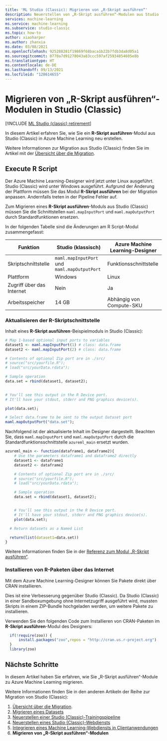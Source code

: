 ```yaml
---
title: 'ML Studio (Classic): Migrieren von „R-Skript ausführen“'
description: Neuerstellen von „R-Skript ausführen“-Modulen aus Studio (Classic) zur Ausführung in Azure Machine Learning
services: machine-learning
ms.service: machine-learning
ms.subservice: studio-classic
ms.topic: how-to
author: xiaoharper
ms.author: zhanxia
ms.date: 03/08/2021
ms.openlocfilehash: 925288281f19869f68baca1b22b7fdb3da8d05a1
ms.sourcegitcommit: 0770a7d91278043a83ccc597af25934854605e8b
ms.translationtype: HT
ms.contentlocale: de-DE
ms.lasthandoff: 09/13/2021
ms.locfileid: "128614655"
---
```

# <a name="migrate-execute-r-script-modules-in-studio-classic"></a>Migrieren von „R-Skript ausführen“-Modulen in Studio (Classic)

[!INCLUDE [ML Studio (classic) retirement](../../includes/machine-learning-studio-classic-deprecation.md)]

In diesem Artikel erfahren Sie, wie Sie ein **R-Skript ausführen**-Modul aus Studio (Classic) in Azure Machine Learning neu erstellen.

Weitere Informationen zur Migration aus Studio (Classic) finden Sie im Artikel mit der [Übersicht über die Migration](migrate-overview.md).

## <a name="execute-r-script"></a>Execute R Script

Der Azure Machine Learning-Designer wird jetzt unter Linux ausgeführt. Studio (Classic) wird unter Windows ausgeführt. Aufgrund der Änderung der Plattform müssen Sie das Modul **R-Skript ausführen** bei der Migration anpassen. Andernfalls treten in der Pipeline Fehler auf.

Zum Migrieren eines **R-Skript ausführen**-Moduls aus Studio (Classic) müssen Sie die Schnittstellen `maml.mapInputPort` und `maml.mapOutputPort` durch Standardfunktionen ersetzen.

In der folgenden Tabelle sind die Änderungen am R Script-Modul zusammengefasst:

|Funktion|Studio (klassisch)|Azure Machine Learning-Designer|
|---|---|---|
|Skriptschnittstelle|`maml.mapInputPort` und `maml.mapOutputPort`|Funktionsschnittstelle|
|Plattform|Windows|Linux|
|Zugriff über das Internet |Nein|Ja|
|Arbeitsspeicher|14 GB|Abhängig von Compute-SKU|

### <a name="how-to-update-the-r-script-interface"></a>Aktualisieren der R-Skriptschnittstelle

Inhalt eines **R-Skript ausführen**-Beispielmoduls in Studio (Classic):
```r
# Map 1-based optional input ports to variables 
dataset1 <- maml.mapInputPort(1) # class: data.frame 
dataset2 <- maml.mapInputPort(2) # class: data.frame 

# Contents of optional Zip port are in ./src/ 
# source("src/yourfile.R"); 
# load("src/yourData.rdata"); 

# Sample operation 
data.set = rbind(dataset1, dataset2); 

 
# You'll see this output in the R Device port. 
# It'll have your stdout, stderr and PNG graphics device(s). 

plot(data.set); 

# Select data.frame to be sent to the output Dataset port 
maml.mapOutputPort("data.set"); 
```

Nachfolgend ist der aktualisierte Inhalt im Designer dargestellt. Beachten Sie, dass `maml.mapInputPort` und `maml.mapOutputPort` durch die Standardfunktionsschnittstelle `azureml_main` ersetzt wurden. 
```r
azureml_main <- function(dataframe1, dataframe2){ 
    # Use the parameters dataframe1 and dataframe2 directly 
    dataset1 <- dataframe1 
    dataset2 <- dataframe2 

    # Contents of optional Zip port are in ./src/ 
    # source("src/yourfile.R"); 
    # load("src/yourData.rdata"); 

    # Sample operation 
    data.set = rbind(dataset1, dataset2); 


    # You'll see this output in the R Device port. 
    # It'll have your stdout, stderr and PNG graphics device(s). 
    plot(data.set); 

  # Return datasets as a Named List 

  return(list(dataset1=data.set)) 
} 
```
Weitere Informationen finden Sie in der [Referenz zum Modul „R-Skript ausführen“](./algorithm-module-reference/execute-r-script.md).

### <a name="install-r-packages-from-the-internet"></a>Installieren von R-Paketen über das Internet

Mit dem Azure Machine Learning-Designer können Sie Pakete direkt über CRAN installieren.

Dies ist eine Verbesserung gegenüber Studio (Classic). Da Studio (Classic) in einer Sandboxumgebung ohne Internetzugriff ausgeführt wird, mussten Skripts in einem ZIP-Bundle hochgeladen werden, um weitere Pakete zu installieren. 

Verwenden Sie den folgenden Code zum Installieren von CRAN-Paketen im **R-Skript ausführen**-Modul des Designers:
```r
  if(!require(zoo)) { 
      install.packages("zoo",repos = "http://cran.us.r-project.org") 
  } 
  library(zoo) 
```

## <a name="next-steps"></a>Nächste Schritte

In diesem Artikel haben Sie erfahren, wie Sie „R-Skript ausführen“-Module zu Azure Machine Learning migrieren.

Weitere Informationen finden Sie in den anderen Artikeln der Reihe zur Migration von Studio (Classic):

1. [Übersicht über die Migration](migrate-overview.md).
1. [Migrieren eines Datasets](migrate-register-dataset.md)
1. [Neuerstellen einer Studio (Classic)-Trainingspipeline](migrate-rebuild-experiment.md)
1. [Neuerstellen eines Studio (Classic)-Webdiensts](migrate-rebuild-web-service.md)
1. [Integrieren eines Machine Learning-Webdiensts in Clientanwendungen](migrate-rebuild-integrate-with-client-app.md)
1. **Migrieren von „R-Skript ausführen“-Modulen**